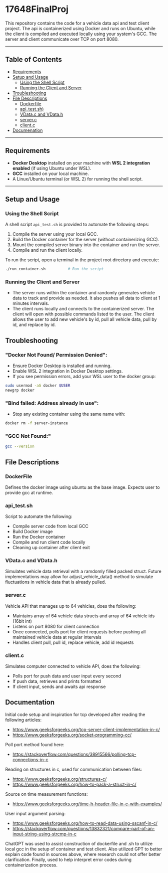 # 17648FinalProj

This repository contains the code for a vehicle data api and test client project. The api is containerized using Docker and runs on Ubuntu, while the client is compiled and executed locally using your system's GCC. The server and client communicate over TCP on port 8080.

---

## Table of Contents

- [Requirements](#requirements)
- [Setup and Usage](#setup-and-usage)
  - [Using the Shell Script](#using-the-shell-script)
  - [Running the Client and Server](#running-the-client-and-server)
- [Troubleshooting](#troubleshooting)
- [File Descriptions](#file-descriptions)
  - [Dockerfile](#dockerfile)
  - [api_test.sh)](#apitestsh)
  - [VData.c and VData.h](#vdatac-and-vdatah)
  - [server.c](#serverc)
  - [client.c](#clientc)
- [Documenation](#documentation)
---

## Requirements

- **Docker Desktop** installed on your machine with **WSL 2 integration enabled** (if using Ubuntu under WSL).
- **GCC** installed on your local machine.
- A Linux/Ubuntu terminal (or WSL 2) for running the shell script.

---

## Setup and Usage

### Using the Shell Script

A shell script `api_test.sh` is provided to automate the following steps:
1. Compile the server using your local GCC.
2. Build the Docker container for the server (without containerizing GCC).
3. Mount the compiled server binary into the container and run the server.
4. Compile and run the client locally.

To run the script, open a terminal in the project root directory and execute:

```bash
./run_container.sh          # Run the script
```


### Running the Client and Server
- The server runs within the container and randomly generates vehicle data to track and provide as needed. It also pushes all data to client at 1 minutes intervals.
- The client runs locally and connects to the containerized server. The client will open with possible commands listed to the user. The client allows the user to add new vehicle's by id, pull all vehicle data, pull by id, and replace by id.

## Troubleshooting

### "Docker Not Found/ Permission Denied": 
- Ensure Docker Desktop is installed and running.
- Enable WSL 2 integration in Docker Desktop settings.
- If you see permission errors, add your WSL user to the docker group:

```bash
sudo usermod -aG docker $USER
newgrp docker
```

### "Bind failed: Address already in use":
- Stop any existing container using the same name with:

```bash
docker rm -f server-instance
```

### "GCC Not Found:"
```bash
gcc --version
```

## File Descriptions

### DockerFile
Defines the docker image using ubuntu as the base image. Expects user to provide gcc at runtime.

### api_test.sh
Script to automate the following:
- Compile server code from local GCC
- Build Docker image
- Run the Docker container
- Compile and run client code locally
- Cleaning up container after client exit

### VData.c and VData.h
Simulates vehicle data retrieval with a ramdomly filled packed struct. Future implementations may allow for adjust_vehicle_data() method to simulate fluctuations in vehicle data that is already pulled.

### server.c
Vehicle API that manages up to 64 vehicles, does the following:
- Maintains array of 64 vehicle data structs and array of 64 vehicle ids (16bit int)
- Listens on port 8080 for client connection
- Once connected, polls port for client requests before pushing all maintained vehicle data at regular intervals
- Handles client pull, pull id, replace vehicle, add id requests

### client.c
Simulates computer connected to vehicle API, does the following:
- Polls port for push data and user input every second
- If push data, retrieves and prints formatted
- If client input, sends and awaits api response

## Documentation
Initial code setup and inspiration for tcp developed after reading the following articles:
- https://www.geeksforgeeks.org/tcp-server-client-implementation-in-c/
- https://www.geeksforgeeks.org/socket-programming-cc/

Poll port method found here:
- https://stackoverflow.com/questions/38915566/polling-tcp-connections-in-c

Reading on structures in c, used for communication between files:
- https://www.geeksforgeeks.org/structures-c/
- https://www.geeksforgeeks.org/how-to-pack-a-struct-in-c/

Source on time measurement functions:
- https://www.geeksforgeeks.org/time-h-header-file-in-c-with-examples/

User input argument parsing:
- https://www.geeksforgeeks.org/how-to-read-data-using-sscanf-in-c/
- https://stackoverflow.com/questions/13832321/compare-part-of-an-input-string-using-strcmp-in-c

ChatGPT was used to assist construction of dockerfile and .sh to utilize local gcc in the setup of container and test client. Also utilized GPT to better explain code found in sources above, where research could not offer better clarification. Finally, used to help interpret error codes during containerization process.